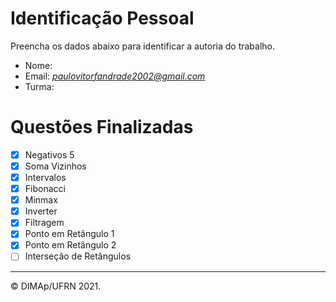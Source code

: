 ﻿# Identificação Pessoal

Preencha os dados abaixo para identificar a autoria do trabalho.

- Nome: *<Paulo Vitor Fernandes Andrade>*
- Email: *<paulovitorfandrade2002@gmail.com>*
- Turma: *<dim0120-t01>*

# Questões Finalizadas

- [x] Negativos 5
- [x] Soma Vizinhos
- [x] Intervalos
- [x] Fibonacci
- [x] Minmax
- [x] Inverter
- [x] Filtragem
- [x] Ponto em Retângulo 1
- [x] Ponto em Retângulo 2
- [ ] Interseção de Retângulos

--------
&copy; DIMAp/UFRN 2021.

